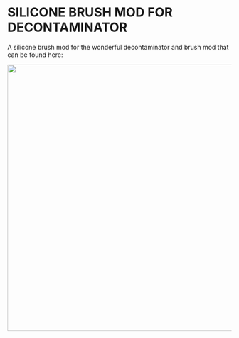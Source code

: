 # SILICONE BRUSH MOD FOR DECONTAMINATOR

A silicone brush mod for the wonderful decontaminator and brush mod that can be found here: 

<img src="./Images/brush_iso" width=600>
